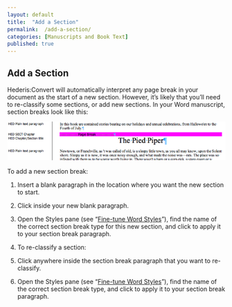 ```yaml
---
layout: default
title:  "Add a Section"
permalink:  /add-a-section/
categories: [Manuscripts and Book Text]
published: true
---
```


<section data-type="chapter" class="hsecchapter" data-hederis-type="hsecchapter" id="add-a-section" data-pi-attrs="id: add-a-section" role="doc-chapter" title="Add a Section"><h1 data-hederis-type="hblkchaptitle" class="hblkchaptitle" id="pQ1nM1p04">Add a Section</h1>
    <p class="hblkp" data-hederis-type="hblkp" id="pwu6fXH66">Hederis:Convert will automatically interpret any page break in your document as the start of a new section. However, it&#8217;s likely that you&#8217;ll need to re-classify some sections, or add new sections. In your Word manuscript, section breaks look like this:</p>
    <img data-hederis-type="hblkimg" class="hblkimg" id="pq2rkN3SY" src="/images/sectbr.png"/>
    <p class="hblkp" data-hederis-type="hblkp" id="pvBF8vbU3">To add a new section break:</p>
    <ol class="hwprnum-list" data-hederis-type="hwprnum-list" id="pPkhENEgZ"><li class="hblkoli" data-hederis-type="hblkoli" id="lixwCnUy2t"><p class="hblkoli" data-hederis-type="hblkoli" id="pFPBvkz43">Insert a blank paragraph in the location where you want the new section to start.</p></li>
    <li class="hblkoli" data-hederis-type="hblkoli" id="liCbluu2qQ"><p class="hblkoli" data-hederis-type="hblkoli" id="plmNxTp69">Click inside your new blank paragraph.</p></li>
    <li class="hblkoli" data-hederis-type="hblkoli" id="li6QH0BXjM"><p class="hblkoli" data-hederis-type="hblkoli" id="p1MRiD0iD">Open the Styles pane (see &#8220;<a href="{% post_url 2019-05-22-14-Fine-tuneWordStyles %}"><span class="Hyperlink">Fine-tune Word Styles</span></a>&#8221;), find the name of the correct section break type for this new section, and click to apply it to your section break paragraph.</p></li>
    <li class="hblkoli" data-hederis-type="hblkoli" id="limbolTZWk"><p class="hblkoli" data-hederis-type="hblkoli" id="pmEWiV3YP">To re-classify a section:</p></li>
    <li class="hblkoli" data-hederis-type="hblkoli" id="li93iPtOYa"><p class="hblkoli" data-hederis-type="hblkoli" id="p6DIM3y3b">Click anywhere inside the section break paragraph that you want to re-classify.</p></li>
    <li class="hblkoli" data-hederis-type="hblkoli" id="li0BnFcpsS"><p class="hblkoli" data-hederis-type="hblkoli" id="pxCUzC5yN">Open the Styles pane (see &#8220;<a href="{% post_url 2019-05-22-14-Fine-tuneWordStyles %}"><span class="Hyperlink">Fine-tune Word Styles</span></a>&#8221;), find the name of the correct section break type, and click to apply it to your section break paragraph.</p></li>
    </ol>
    </section>
    